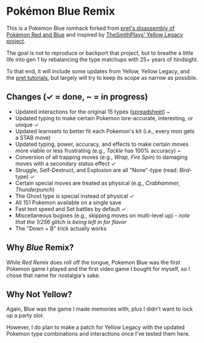 # Pokémon Blue Remix

This is a Pokemon Blue romhack forked from [pret's disassembly of Pokémon Red and Blue](https://github.com/pret/pokered) and inspired by [TheSmithPlays' Yellow Legacy project](https://github.com/cRz-Shadows/Pokemon_Yellow_Legacy).

The goal is not to reproduce or backport that project, but to breathe a little life into gen 1 by rebalancing the type matchups with 25+ years of hindsight.

To that end, it will include some updates from Yellow, Yellow Legacy, and the [pret tutorials](https://github.com/pret/pokered/wiki/Tutorials), but largely will try to keep its scope as narrow as possible.

## Changes (✓ = done, ~ = in progress)
- Updated interactions for the original 15 types ([spreadsheet](TypeChart.xlsx)) ~
- Updated typing to make certain Pokemon lore-accurate, interesting, or unique ✓
- Updated learnsets to better fit each Pokemon's kit (i.e., every mon gets a STAB move)
- Updated typing, power, accuracy, and effects to make certain moves more viable or less frustrating (e.g., *Tackle* has 100% accuracy) ~
- Conversion of all trapping moves (e.g., *Wrap, Fire Spin*) to damaging moves with a secondary status effect ✓
- Struggle, Self-Destruct, and Explosion are all "None"-type (read: *Bird*-type) ✓
- Certain special moves are treated as physical (e.g., *Crabhammer, Thunderpunch*)
- The Ghost type is special instead of physical ✓
- All 151 Pokemon available on a single save
- Fast text speed and Set battles by default ✓
- Miscellaneous bugixes (e.g., skipping moves on multi-level up) - *note that the 1/256 glitch is being left in for flavor*
- The "Down + B" trick actually works

## Why *Blue* Remix?
While *Red Remix* does roll off the tongue, Pokemon Blue was the first Pokemon game I played and the first video game I bought for myself, so I chose that name for nostalgia's sake.

## Why Not Yellow?
Again, Blue was the game I made memories with, plus I didn't want to lock up a party slot. 

However, I do plan to make a patch for Yellow Legacy with the updated Pokemon type combinations and interactions once I've tested them here.